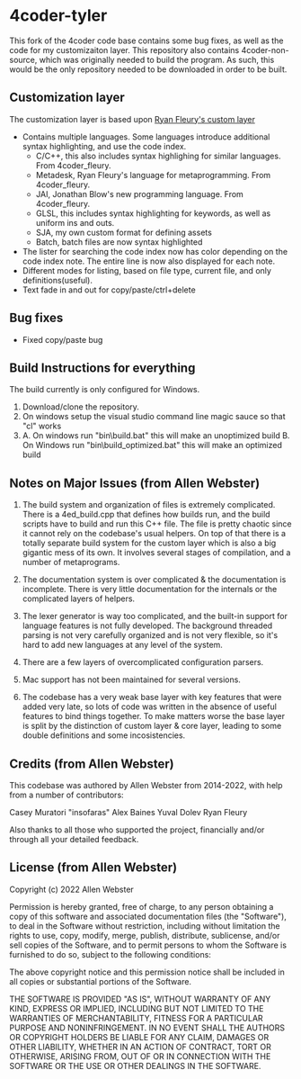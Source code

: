 # 4coder-tyler

This fork of the 4coder code base contains some bug fixes, as well as the code for my customizaiton layer. 
This repository also contains 4coder-non-source, which was originally needed to build the program. 
As such, this would be the only repository needed to be downloaded in order to be built.

## Customization layer
The customization layer is based upon [Ryan Fleury's custom layer](https://github.com/Dion-Systems/4coder_fleury)

- Contains multiple languages. Some languages introduce additional syntax highlighting, and use the code index.
    - C/C++, this also includes syntax highlighing for similar languages. From 4coder_fleury.
    - Metadesk, Ryan Fleury's language for metaprogramming. From 4coder_fleury.
    - JAI, Jonathan Blow's new programming language. From 4coder_fleury.
    - GLSL, this includes syntax highlighting for keywords, as well as uniform ins and outs.
    - SJA, my own custom format for defining assets
    - Batch, batch files are now syntax highlighted
- The lister for searching the code index now has color depending on the code index note. The entire line is now also displayed for each note.
- Different modes for listing, based on file type, current file, and only definitions(useful).
- Text fade in and out for copy/paste/ctrl+delete

## Bug fixes
- Fixed copy/paste bug

## Build Instructions for everything
The build currently is only configured for Windows.

1. Download/clone the repository.
2. On windows setup the visual studio command line magic sauce so that "cl" works
3. A. On windows run "bin\build.bat" this will make an unoptimized build
   B. On Windows run "bin\build_optimized.bat" this will make an optimized build

## Notes on Major Issues (from Allen Webster)

1. The build system and organization of files is extremely complicated. There is a 4ed_build.cpp that defines how builds run, and the build scripts have to build and run this C++ file. The file is pretty chaotic since it cannot rely on the codebase's usual helpers. On top of that there is a totally separate build system for the custom layer which is also a big gigantic mess of its own. It involves several stages of compilation, and a number of metaprograms.

2. The documentation system is over complicated & the documentation is incomplete. There is very little documentation for the internals or the complicated layers of helpers.

3. The lexer generator is way too complicated, and the built-in support for language features is not fully developed. The background threaded parsing is not very carefully organized and is not very flexible, so it's hard to add new languages at any level of the system.

4. There are a few layers of overcomplicated configuration parsers.

5. Mac support has not been maintained for several versions.

6. The codebase has a very weak base layer with key features that were added very late, so lots of code was written in the absence of useful features to bind things together. To make matters worse the base layer is split by the distinction of custom layer & core layer, leading to some double definitions and some incosistencies.

## Credits (from Allen Webster)
This codebase was authored by Allen Webster from 2014-2022, with help from a number of contributors:

Casey Muratori
"insofaras" Alex Baines
Yuval Dolev
Ryan Fleury

Also thanks to all those who supported the project, financially and/or through all your detailed feedback.

## License (from Allen Webster)

Copyright (c) 2022 Allen Webster

Permission is hereby granted, free of charge, to any person obtaining a copy
of this software and associated documentation files (the "Software"), to deal
in the Software without restriction, including without limitation the rights
to use, copy, modify, merge, publish, distribute, sublicense, and/or sell
copies of the Software, and to permit persons to whom the Software is
furnished to do so, subject to the following conditions:

The above copyright notice and this permission notice shall be included in all
copies or substantial portions of the Software.

THE SOFTWARE IS PROVIDED "AS IS", WITHOUT WARRANTY OF ANY KIND, EXPRESS OR
IMPLIED, INCLUDING BUT NOT LIMITED TO THE WARRANTIES OF MERCHANTABILITY,
FITNESS FOR A PARTICULAR PURPOSE AND NONINFRINGEMENT. IN NO EVENT SHALL THE
AUTHORS OR COPYRIGHT HOLDERS BE LIABLE FOR ANY CLAIM, DAMAGES OR OTHER
LIABILITY, WHETHER IN AN ACTION OF CONTRACT, TORT OR OTHERWISE, ARISING FROM,
OUT OF OR IN CONNECTION WITH THE SOFTWARE OR THE USE OR OTHER DEALINGS IN THE
SOFTWARE.


